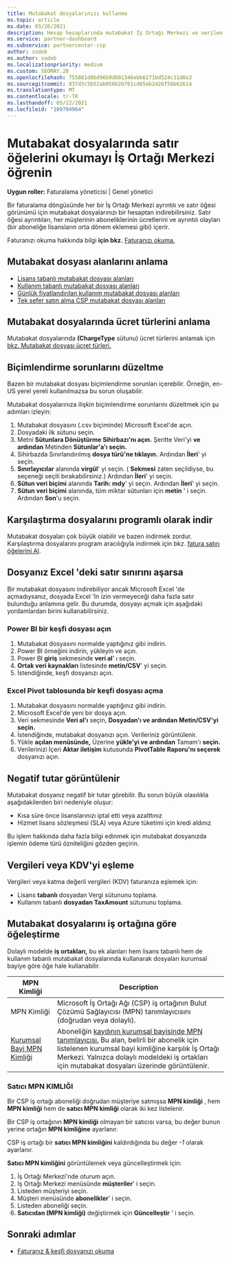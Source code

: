 ```yaml
---
title: Mutabakat dosyalarınızı kullanma
ms.topic: article
ms.date: 03/26/2021
description: Hesap hesaplarında mutabakat İş Ortağı Merkezi ve verilen faturalama dönemi için ücretlerin ayrıntılı, satır öğesi görünümlerini yorumlama hakkında bilgi öğrenin.
ms.service: partner-dashboard
ms.subservice: partnercenter-csp
author: sodeb
ms.author: sodeb
ms.localizationpriority: medium
ms.custom: SEOMAY.20
ms.openlocfilehash: 755881d0bd96b9d601346ebb6271bd524c31d0a3
ms.sourcegitcommit: 837d3c5b52ab056b2b761cd85eb2426f56b62614
ms.translationtype: MT
ms.contentlocale: tr-TR
ms.lasthandoff: 05/12/2021
ms.locfileid: "109794964"
---
```

# <a name="learn-how-to-read-the-line-items-in-your-partner-center-reconciliation-files"></a>Mutabakat dosyalarında satır öğelerini okumayı İş Ortağı Merkezi öğrenin

**Uygun roller:** Faturalama yöneticisi | Genel yönetici

Bir faturalama döngüsünde her bir İş Ortağı Merkezi ayrıntılı ve satır öğesi görünümü için mutabakat dosyalarınızı bir hesaptan indirebilirsiniz. Satır öğesi ayrıntıları, her müşterinin aboneliklerinin ücretlerini ve ayrıntılı olayları (bir aboneliğe lisansların orta dönem eklemesi gibi) içerir.

Faturanızı okuma hakkında bilgi **için bkz.** [Faturanızı okuma.](read-your-bill.md)

## <a name="understand-reconciliation-file-fields"></a>Mutabakat dosyası alanlarını anlama

- [Lisans tabanlı mutabakat dosyası alanları](license-based-recon-files.md)
- [Kullanım tabanlı mutabakat dosyası alanları](usage-based-recon-files.md)
- [Günlük fiyatlandırılan kullanım mutabakat dosyası alanları](daily-rated-usage-recon-files.md)
- [Tek sefer satın alma CSP mutabakat dosyası alanları](modern-invoice-reconciliation-file.md)

## <a name="understand-charge-types-in-reconciliation-files"></a>Mutabakat dosyalarında ücret türlerini anlama

Mutabakat dosyalarında **(ChargeType** sütunu) ücret türlerini anlamak için [bkz. Mutabakat dosyası ücret türleri.](recon-file-charge-types.md)

## <a name="fix-formatting-issues"></a>Biçimlendirme sorunlarını düzeltme

Bazen bir mutabakat dosyası biçimlendirme sorunları içerebilir. Örneğin, en-US yerel yereli kullanılmazsa bu sorun oluşabilir.

Mutabakat dosyalarınıza ilişkin biçimlendirme sorunlarını düzeltmek için şu adımları izleyin:

1. Mutabakat dosyasını (.csv biçiminde) Microsoft Excel'de açın.
2. Dosyadaki ilk sütunu seçin.
3. Metni **Sütunlara Dönüştürme Sihirbazı'nı açın.** Şeritte Veri'yi **ve ardından** Metinden **Sütunlar'a'ı seçin.**
4. Sihirbazda Sınırlandırılmış **dosya türü'ne tıklayın.** Ardından **İleri**' yi seçin.
5. **Sınırlayıcılar** alanında **virgül**' yi seçin. ( **Sekmesi** zaten seçildiyse, bu seçeneği seçili bırakabilirsiniz.) Ardından **İleri**' yi seçin.
6. **Sütun veri biçimi** alanında **Tarih: mdy**' yi seçin. Ardından **İleri**' yi seçin.
7. **Sütun veri biçimi** alanında, tüm miktar sütunları için **metin** ' i seçin. Ardından **Son**'u seçin.

## <a name="download-reconciliation-files-programmatically"></a>Karşılaştırma dosyalarını programlı olarak indir

Mutabakat dosyaları çok büyük olabilir ve bazen indirmek zordur. Karşılaştırma dosyalarını program aracılığıyla indirmek için bkz. [fatura satırı öğelerini Al](/partner-center/develop/get-invoiceline-items).

## <a name="if-your-file-exceeds-the-row-limit-in-excel"></a>Dosyanız Excel 'deki satır sınırını aşarsa

Bir mutabakat dosyasını indirebiliyor ancak Microsoft Excel 'de açmadıysanız, dosyada Excel 'In izin vermeyeceği daha fazla satır bulunduğu anlamına gelir. Bu durumda, dosyayı açmak için aşağıdaki yordamlardan birini kullanabilirsiniz.

### <a name="open-a-recon-file-in-power-bi"></a>Power BI bir keşfi dosyası açın

1. Mutabakat dosyasını normalde yaptığınız gibi indirin.
2. Power BI örneğini indirin, yükleyin ve açın.
3. Power BI **giriş** sekmesinde **veri al**' ı seçin.
4. **Ortak veri kaynakları** listesinde **metin/CSV**' yi seçin.
5. İstendiğinde, keşfi dosyanızı açın.

### <a name="open-a-recon-file-in-an-excel-pivot-table"></a>Excel Pivot tablosunda bir keşfi dosyası açma

1. Mutabakat dosyasını normalde yaptığınız gibi indirin.
2. Microsoft Excel'de yeni bir dosya açın.
3. Veri sekmesinde **Veri al'ı** seçin, **Dosyadan'ı ve ardından** **Metin/CSV'yi seçin.** 
4. İstendiğinde, mutabakat dosyanızı açın. Verileriniz görüntülenir.
5. Yükle **açılan menüsünde,** Üzerine **yükle'yi ve ardından** Tamam'ı **seçin.**
6. Verilerinizi İçeri **Aktar iletişim** kutusunda **PivotTable Raporu'nı seçerek** dosyanızı açın.

## <a name="negative-amount-displayed"></a>Negatif tutar görüntülenir

Mutabakat dosyanız negatif bir tutar görebilir. Bu sorun büyük olasılıkla aşağıdakilerden biri nedeniyle oluşur:

- Kısa süre önce lisanslarınızı iptal etti veya azalttınız
- Hizmet lisans sözleşmesi (SLA) veya Azure tüketimi için kredi aldınız

Bu işlem hakkında daha fazla bilgi edinmek için mutabakat dosyanızda işlemin ödeme türü özniteliğini gözden geçirin.

## <a name="map-taxes-or-vat"></a>Vergileri veya KDV'yi eşleme

Vergileri veya katma değerli vergileri (KDV) faturanıza eşlemek için:

- Lisans **tabanlı** dosyadan Vergi sütununu toplama.
- Kullanım tabanlı **dosyadan TaxAmount** sütununu toplama.

## <a name="itemize-reconciliation-files-by-partner"></a>Mutabakat dosyalarını iş ortağına göre öğeleştirme

Dolaylı modelde **iş ortakları,** bu ek alanları hem lisans tabanlı hem de kullanım tabanlı mutabakat dosyalarında kullanarak dosyaları kurumsal bayiye göre öğe hale kullanabilir.

| MPN Kimliği | Description |
| ------ | ----------- |
| MPN Kimliği | Microsoft İş Ortağı Ağı (CSP) iş ortağının Bulut Çözümü Sağlayıcısı (MPN) tanımlayıcısını (doğrudan veya dolaylı). |
| [Kurumsal Bayi MPN Kimliği](#reseller-mpn-id) | Aboneliğin [kaydının kurumsal bayisinde MPN tanımlayıcısı.](#reseller-mpn-id) Bu alan, belirli bir abonelik için listelenen kurumsal bayi kimliğine karşılık İş Ortağı Merkezi. Yalnızca dolaylı modeldeki iş ortakları için mutabakat dosyaları üzerinde görüntülenir. |

### <a name="reseller-mpn-id"></a>Satıcı MPN KIMLIĞI

Bir CSP iş ortağı aboneliği doğrudan müşteriye satmışsa **MPN kimliği** , hem **MPN kimliği** hem de **satıcı MPN kimliği** olarak iki kez listelenir.

Bir CSP iş ortağının **MPN kimliği** olmayan bir satıcısı varsa, bu değer bunun yerine ortağın **MPN kimliğine** ayarlanır.

CSP iş ortağı bir **satıcı MPN kimliğini** kaldırdığında bu değer *-1* olarak ayarlanır.

**Satıcı MPN kimliğini** görüntülemek veya güncelleştirmek için:

1. İş Ortağı Merkezi'nde oturum açın.
2. Iş Ortağı Merkezi menüsünde **müşteriler**' i seçin.
3. Listeden müşteriyi seçin.
4. Müşteri menüsünde **abonelikler**' i seçin.
5. Listeden aboneliği seçin.
6. **Satıcıdan (MPN kimliği)** değiştirmek için **Güncelleştir** ' i seçin.

## <a name="next-steps"></a>Sonraki adımlar

- [Faturanız & keşfi dosyanızı okuma](read-your-bill.md) 